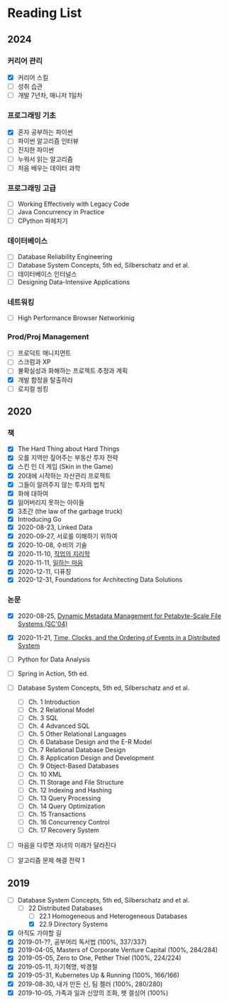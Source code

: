 # Reading List

## 2024

### 커리어 관리
* [X] 커리어 스킬
* [ ] 성취 습관
* [ ] 개발 7년차, 매니저 1일차

### 프로그래밍 기초
* [X] 혼자 공부하는 파이썬
* [ ] 파이썬 알고리즘 인터뷰
* [ ] 진지한 파이썬
* [ ] 누워서 읽는 알고리즘
* [ ] 처음 배우는 데이터 과학

### 프로그래밍 고급
* [ ] Working Effectively with Legacy Code
* [ ] Java Concurrency in Practice
* [ ] CPython 파헤치기

### 데이터베이스
* [ ] Database Reliability Engineering
* [ ] Database System Concepts, 5th ed, Silberschatz and et al.
* [ ] 데이터베이스 인터널스
* [ ] Designing Data-Intensive Applications

### 네트워킹
* [ ] High Performance Browser Networkinig

### Prod/Proj Management
* [ ] 프로덕트 매니지먼트
* [ ] 스크럼과 XP
* [ ] 불확실성과 화해하는 프로젝트 추정과 계획
* [X] 개발 함정을 탈출하라
* [ ] 로지컬 씽킹

## 2020

### 책

* [x] The Hard Thing about Hard Things
* [x] 오를 지역만 짚어주는 부동산 투자 전략
* [x] 스킨 인 더 게임 (Skin in the Game)
* [x] 20대에 시작하는 자산관리 프로젝트
* [x] 그들이 알려주지 않는 투자의 법칙
* [x] 화에 대하여
* [x] 잃어버리지 못하는 아이들
* [x] 3초간 (the law of the garbage truck)
* [x] Introducing Go
* [x] 2020-08-23, Linked Data
* [x] 2020-09-27, 서로를 이해하기 위하여
* [x] 2020-10-08, 수비의 기술
* [x] 2020-11-10, [직업의 지리학](https://github.com/kyunghoj/reading/wiki/%EC%A7%81%EC%97%85%EC%9D%98-%EC%A7%80%EB%A6%AC%ED%95%99)
* [x] 2020-11-11, [일하는 마음](https://github.com/kyunghoj/reading/wiki/%EC%9D%BC%ED%95%98%EB%8A%94-%EB%A7%88%EC%9D%8C)
* [x] 2020-12-11, 디퓨징
* [x] 2020-12-31, Foundations for Architecting Data Solutions

### 논문

* [x] 2020-08-25, [Dynamic Metadata Management for Petabyte-Scale File Systems (SC'04)](https://www.ssrc.ucsc.edu/media/pubs/bd2de7db1009211e56e1aa1ff91c53782c1e468a.pdf)
* [x] 2020-11-21, [Time, Clocks, and the Ordering of Events in a Distributed System]()


* [ ] Python for Data Analysis
* [ ] Spring in Action, 5th ed.
* [ ] Database System Concepts, 5th ed, Silberschatz and et al.
  * [ ] Ch. 1 Introduction
  * [ ] Ch. 2 Relational Model
  * [ ] Ch. 3 SQL
  * [ ] Ch. 4 Advanced SQL
  * [ ] Ch. 5 Other Relational Languages
  * [ ] Ch. 6 Database Design and the E-R Model
  * [ ] Ch. 7 Relational Database Design
  * [ ] Ch. 8 Application Design and Development
  * [ ] Ch. 9 Object-Based Databases
  * [ ] Ch. 10 XML
  * [ ] Ch. 11 Storage and File Structure
  * [ ] Ch. 12 Indexing and Hashing
  * [ ] Ch. 13 Query Processing
  * [ ] Ch. 14 Query Optimization
  * [ ] Ch. 15 Transactions
  * [ ] Ch. 16 Concurrency Control
  * [ ] Ch. 17 Recovery System

* [ ] 마음을 다루면 자녀의 미래가 달라진다
* [ ] 알고리즘 문제 해결 전략 1


## 2019

* [ ] Database System Concepts, 5th ed, Silberschatz and et al.
  * [ ] 22 Distributed Databases
    * [ ] 22.1 Homogeneous and Heterogeneous Databases
    * [x] 22.9 Directory Systems
* [x] 아직도 가야할 길
* [x] 2019-01-??, 공부머리 독서법 (100%, 337/337)
* [x] 2019-04-05, Masters of Corporate Venture Capital (100%, 284/284)
* [x] 2019-05-05, Zero to One, Pether Thiel (100%, 224/224)
* [x] 2019-05-11, 자기혁명, 박경철 
* [x] 2019-05-31, Kubernetes Up & Running (100%, 166/166)
* [x] 2019-08-30, 내가 만든 신, 팀 켈러 (100%, 280/280)
* [x] 2019-10-05, 가족과 일과 신앙의 조화, 팻 겔싱어 (100%)
